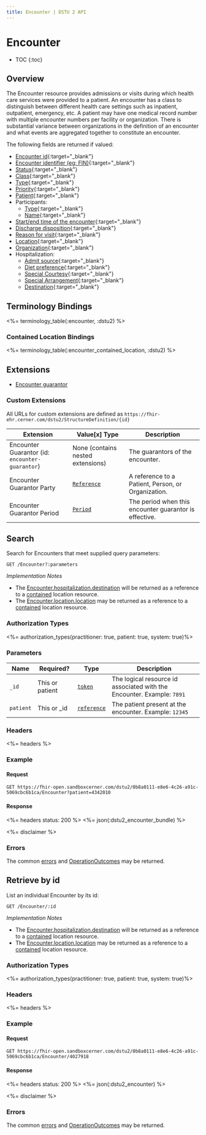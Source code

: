 ```yaml
---
title: Encounter | DSTU 2 API
---
```


# Encounter

* TOC
{:toc}

## Overview

The Encounter resource provides admissions or visits during which health care services were provided to a patient. An encounter has a class to distinguish between different health care settings such as inpatient, outpatient, emergency, etc. A patient may have one medical record number with multiple encounter numbers per facility or organization. There is substantial variance between organizations in the definition of an encounter and what events are aggregated together to constitute an encounter.

The following fields are returned if valued:

* [Encounter id](http://hl7.org/fhir/dstu2/resource-definitions.html#Resource.id){:target="_blank"}
* [Encounter identifier (eg: FIN)](http://hl7.org/fhir/DSTU2/encounter-definitions.html#Encounter.identifier){:target="_blank"}
* [Status](http://hl7.org/fhir/DSTU2/encounter-definitions.html#Encounter.status){:target="_blank"}
* [Class](http://hl7.org/fhir/DSTU2/encounter-definitions.html#Encounter.class){:target="_blank"}
* [Type](http://hl7.org/fhir/dstu2/encounter-definitions.html#Encounter.type){:target="_blank"}
* [Priority](http://hl7.org/fhir/dstu2/encounter-definitions.html#Encounter.priority){:target="_blank"}
* [Patient](http://hl7.org/fhir/DSTU2/encounter-definitions.html#Encounter.patient){:target="_blank"}
* Participants:
     * [Type](http://hl7.org/fhir/DSTU2/encounter-definitions.html#Encounter.participant.type){:target="_blank"}
     * [Name](http://hl7.org/fhir/DSTU2/encounter-definitions.html#Encounter.participant.individual){:target="_blank"}
* [Start/end time of the encounter](http://hl7.org/fhir/DSTU2/encounter-definitions.html#Encounter.period){:target="_blank"}
* [Discharge disposition](http://hl7.org/fhir/DSTU2/encounter-definitions.html#Encounter.hospitalization.dischargeDisposition){:target="_blank"}
* [Reason for visit](http://hl7.org/fhir/DSTU2/encounter-definitions.html#Encounter.reason){:target="_blank"}
* [Location](http://hl7.org/fhir/DSTU2/encounter-definitions.html#Encounter.location.location){:target="_blank"}
* [Organization](http://hl7.org/fhir/DSTU2/encounter-definitions.html#Encounter.serviceProvider){:target="_blank"}
* Hospitalization:
   * [Admit source](http://hl7.org/fhir/dstu2/encounter-definitions.html#Encounter.hospitalization.admitSource){:target="_blank"}
   * [Diet preference](http://hl7.org/fhir/dstu2/encounter-definitions.html#Encounter.hospitalization.dietPreference){:target="_blank"}
   * [Special Courtesy](http://hl7.org/fhir/dstu2/encounter-definitions.html#Encounter.hospitalization.specialCourtesy){:target="_blank"}
   * [Special Arrangement](http://hl7.org/fhir/dstu2/encounter-definitions.html#Encounter.hospitalization.specialArrangement){:target="_blank"}
   * [Destination](http://hl7.org/fhir/dstu2/encounter-definitions.html#Encounter.hospitalization.destination){:target="_blank"}

## Terminology Bindings

<%= terminology_table(:encounter, :dstu2) %>

### Contained Location Bindings

<%= terminology_table(:encounter_contained_location, :dstu2) %>


## Extensions

* [Encounter guarantor]

### Custom Extensions

All URLs for custom extensions are defined as `https://fhir-ehr.cerner.com/dstu2/StructureDefinition/{id}`

Extension                                        | Value\[x] Type                                            | Description
-------------------------------------------------|-----------------------------------------------------------|---------------------------------------------------------------------
Encounter Guarantor (id: `encounter-guarantor`)  | None (contains nested extensions)                         | The guarantors of the encounter.
Encounter Guarantor Party                        | [`Reference`](http://hl7.org/fhir/DSTU2/references.html)  | A reference to a Patient, Person, or Organization.
Encounter Guarantor Period                       | [`Period`]                                                | The period when this encounter guarantor is effective.

## Search

Search for Encounters that meet supplied query parameters:

    GET /Encounter?:parameters

_Implementation Notes_

* The [Encounter.hospitalization.destination] will be returned as a reference to a [contained] location resource.
* The [Encounter.location.location] may be returned as a reference to a [contained] location resource.

### Authorization Types

<%= authorization_types(practitioner: true, patient: true, system: true)%>

### Parameters

 Name      | Required?       | Type          | Description
-----------|-----------------|---------------|---------------------------------------------------------------------------
 `_id`     | This or patient | [`token`]     | The logical resource id associated with the Encounter. Example: `7891`
 `patient` | This or _id     | [`reference`] | The patient present at the encounter. Example: `12345`

### Headers

 <%= headers %>

### Example

#### Request

    GET https://fhir-open.sandboxcerner.com/dstu2/0b8a0111-e8e6-4c26-a91c-5069cbc6b1ca/Encounter?patient=4342010

#### Response

<%= headers status: 200 %>
<%= json(:dstu2_encounter_bundle) %>

<%= disclaimer %>

### Errors

The common [errors] and [OperationOutcomes] may be returned.

## Retrieve by id

List an individual Encounter by its id:

    GET /Encounter/:id

_Implementation Notes_

* The [Encounter.hospitalization.destination] will be returned as a reference to a [contained] location resource.
* The [Encounter.location.location] may be returned as a reference to a [contained] location resource.

### Authorization Types

<%= authorization_types(practitioner: true, patient: true, system: true)%>

### Headers

<%= headers %>

### Example

#### Request

    GET https://fhir-open.sandboxcerner.com/dstu2/0b8a0111-e8e6-4c26-a91c-5069cbc6b1ca/Encounter/4027918

#### Response

<%= headers status: 200 %>
<%= json(:dstu2_encounter) %>

<%= disclaimer %>

### Errors

The common [errors] and [OperationOutcomes] may be returned.

[contained]: http://hl7.org/fhir/DSTU2/references.html#contained
[Encounter.hospitalization.destination]: http://hl7.org/fhir/DSTU2/encounter-definitions.html#Encounter.hospitalization.destination
[Encounter.location.location]: http://hl7.org/fhir/DSTU2/encounter-definitions.html#Encounter.location.location
[`Period`]: http://hl7.org/fhir/DSTU2/datatypes.html#period
[`reference`]: http://hl7.org/fhir/DSTU2/search.html#reference
[`token`]: http://hl7.org/fhir/DSTU2/search.html#token
[errors]: ../../#client-errors
[OperationOutcomes]: ../../#operation-outcomes
[Encounter guarantor]: ../../#custom-extensions
